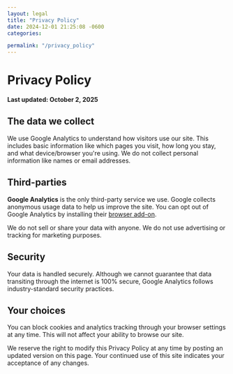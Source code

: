 ```yaml
---
layout: legal
title: "Privacy Policy"
date: 2024-12-01 21:25:08 -0600
categories:

permalink: "/privacy_policy"
---
```


# Privacy Policy

**Last updated: October 2, 2025**

## The data we collect

We use Google Analytics to understand how visitors use our site. This includes basic information like which pages you visit, how long you stay, and what device/browser you're using. We do not collect personal information like names or email addresses.

## Third-parties

**Google Analytics** is the only third-party service we use. Google collects anonymous usage data to help us improve the site. You can opt out of Google Analytics by installing their [browser add-on](https://tools.google.com/dlpage/gaoptout).

We do not sell or share your data with anyone. We do not use advertising or tracking for marketing purposes.

## Security

Your data is handled securely. Although we cannot guarantee that data transiting through the internet is 100% secure, Google Analytics follows industry-standard security practices.

## Your choices

You can block cookies and analytics tracking through your browser settings at any time. This will not affect your ability to browse our site.

We reserve the right to modify this Privacy Policy at any time by posting an updated version on this page. Your continued use of this site indicates your acceptance of any changes.
